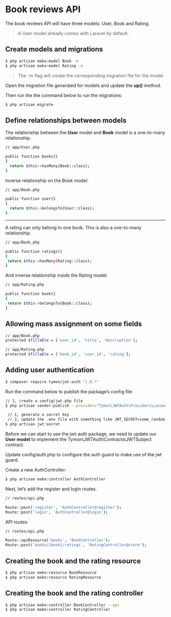 # Book reviews API

The book reviews API will have three models: User, Book and Rating.

> A User model already comes with Laravel by default.

## Create models and migrations

```sh
$ php artisan make:model Book -m
$ php artisan make:model Rating -m
```

> The -m flag will create the corresponding migration file for the model.

Open the migration file generated for models and update the **up()** method.

Then run the the command below to run the migrations:

```sh
$ php artisan migrate
```

## Define relationships between models

The relationship between the **User** model and **Book** model is a one-to-many relationship.

```sh
// app/User.php

public function books()
{
  return $this->hasMany(Book::class);
}
```

Inverse relationship on the Book model:

```sh
// app/Book.php

public function user()
{
  return $this->belongsTo(User::class);
}
```

---

A rating can only belong to one book. This is also a one-to-many relationship.

```sh
// app/Book.php

public function ratings()
{
 return $this->hasMany(Rating::class);
}
```

And inverse relationship inside the Rating model:

```sh
// app/Rating.php

public function book()
{
 return $this->belongsTo(Book::class);
}
```

## Allowing mass assignment on some fields

```sh
// app/Book.php
protected $fillable = ['user_id', 'title', 'description'];

// app/Rating.php
protected $fillable = ['book_id', 'user_id', 'rating'];
```

## Adding user authentication

```sh
$ composer require tymon/jwt-auth "1.0.*"
```

Run the command below to publish the package’s config file:

```sh
// 1, create a config/jwt.php file
$ php artisan vendor:publish --provider="Tymon\JWTAuth\Providers\LaravelServiceProvider"

 // 1, generate a secret key
 // 2, update the .env file with something like JWT_SECRET=some_random_key
$ php artisan jwt:secret
```

Before we can start to use the jwt-auth package, we need to update our **User model** to implement the Tymon\JWTAuth\Contracts\JWTSubject contract.

Update config/auth.php to configure the auth guard to make use of the jwt guard.

Create a new AuthController:

```sh
$ php artisan make:controller AuthController
```

Next, let’s add the register and login routes.

```sh
// routes/api.php

Route::post('register', 'AuthController@register');
Route::post('login', 'AuthController@login');
```

API routes:

```sh
// routes/api.php

Route::apiResource('books', 'BookController');
Route::post('books/{book}/ratings', 'RatingController@store');
```

## Creating the book and the rating resource

```sh
$ php artisan make:resource BookResource
$ php artisan make:resource RatingResource
```

## Creating the book and the rating controller

```sh
$ php artisan make:controller BookController --api
$ php artisan make:controller RatingController
```
